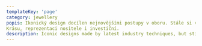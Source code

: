 ```yaml
---
templateKey: 'page'
category: jewellery
popis: Ikonický design docílen nejnovějšími postupy v oboru. Stále si však šperky nesou své klasické funkce:
Krásu, reprezentaci nositele i investiční.
description: Iconic designs made by latest industry techniques, but still with the classic functions such as beauty and rich investment.
---
```

